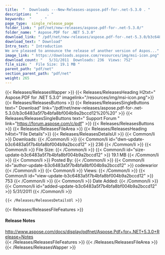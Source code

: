 ```yaml
---
title:  "  Downloads ---New-Releases-aspose.pdf-for-.net-5.3.0 . " 
description:  "    . " 
keywords:  "    . " 
page_type:  single_release_page
folder_link: " pdf/net/new-releases/aspose.pdf-for-.net-5.3.0/"
folder_name: " Aspose.PDF for .NET 5.3.0"
download_link: " /pdf/net/new-releases/aspose.pdf-for-.net-5.3.0/b3c6483a5f7b4bfa8bf004b9a2bccd12"
download_text: " Download"
Intro_text: " Introduction
We are pleased to announce the release of another version of Aspos..."
image_link: " https://downloads.aspose.com/resources/img/msi-icon.png"
download_count: "   5/31/2011  Downloads: 236  Views: 752"
file_size: "  File Size: 19.1 MB "
parent_path: "pdf/net"
section_parent_path: "pdf/net"
weight: 265 
---
```


{{< Releases/ReleasesWapper >}}
  {{< Releases/ReleasesHeading H2txt=" Aspose.PDF for .NET 5.3.0" imagelink="/resources/img/msi-icon.png">}}
  {{< Releases/ReleasesButtons >}}
    {{< Releases/ReleasesSingleButtons text=" Download" link="/pdf/net/new-releases/aspose.pdf-for-.net-5.3.0/b3c6483a5f7b4bfa8bf004b9a2bccd12%20%20" >}}
    {{< Releases/ReleasesSingleButtons text=" Support Forum " link="https://forum.aspose.com/c/pdf" >}}
  {{< Releases/ReleasesButtons >}}
  {{< Releases/ReleasesFileArea >}}
    {{< Releases/ReleasesHeading h4txt="File Details">}}
    {{< Releases/ReleasesDetailsUl >}}
            {{< Common/li  >}} Downloads: {{< /Common/li >}} 
      {{< Common/li id="dwn-update-b3c6483a5f7b4bfa8bf004b9a2bccd12" >}} 236 {{< /Common/li >}} 
      {{< Common/li  >}} File Size: {{< /Common/li >}} 
      {{< Common/li id="size-update-b3c6483a5f7b4bfa8bf004b9a2bccd12" >}} 19.1 MB {{< /Common/li >}} 
      {{< Common/li  >}} Posted By: {{< /Common/li >}} 
      {{< Common/li id="author-update-b3c6483a5f7b4bfa8bf004b9a2bccd12" >}} codewarior {{< /Common/li >}} 
      {{< Common/li  >}} Views: {{< /Common/li >}} 
      {{< Common/li id="view-update-b3c6483a5f7b4bfa8bf004b9a2bccd12" >}} 753 {{< /Common/li >}} 
      {{< Common/li  >}} Date Added: {{< /Common/li >}} 
      {{< Common/li id="added-update-b3c6483a5f7b4bfa8bf004b9a2bccd12" >}} 5/31/2011 {{< /Common/li >}} 

    {{< /Releases/ReleasesDetailsUl >}}

  {{< Releases/ReleasesFileFeatures >}}
      <h4>Release Notes</h4><div><a href="http://www.aspose.com/docs/display/pdfnet/Aspose.Pdf+for+.NET+5.3.0+Release+Notes">http://www.aspose.com/docs/display/pdfnet/Aspose.Pdf+for+.NET+5.3.0+Release+Notes</a></div>
  {{< /Releases/ReleasesFileFeatures >}}
 {{< /Releases/ReleasesFileArea >}}
{{< /Releases/ReleasesWapper >}}


